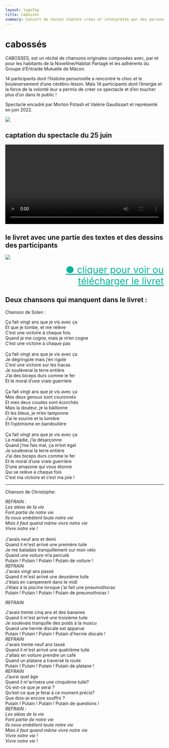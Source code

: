 ```yaml
---
layout: logoTop
title: Cabossés
summary: Concert de textes chantés crées et interprétés par des personnes cérébro lesées
---
```

<h1>cabossés</h1>
<p class="intro-text">CABOSSES, est un récital de chansons originales composées avec, par et pour les habitants de la Novelline/Habitat Partagé et les adhérents du Groupe d’Entraide Mutuelle de Mâcon.</p>
 
<p class="intro-text">14 participants dont l’histoire personnelle a rencontré le choc et le bouleversement d’une cérébro-lésion. Mais 14 participants dont l’énergie et la force de la volonté leur a permis de créer ce spectacle et d’en toucher plus d’un dans le public !</p>
 
<p class="intro-text">Spectacle encadré par Morton Potash et Valérie Gaudissart et représenté en juin 2022.</p>

<div class="center-max600-block">
  <img src="https://res.cloudinary.com/dnxcesebo/image/upload/q_auto,f_auto/v1654880484/cabosses-flyer_nza7lo.jpg">
</div>
<h2>captation du spectacle du 25 juin</h2>
<div class="center-max600-block">
<video controls="contols" width="100%"><source src="https://rth8.b-cdn.net/SpectacleCabosses-25062022.mp4"></video>
</div>
<h2>le livret avec une partie des textes et des dessins des participants</h2>
<div class="center-max600-block">
<a href="livret-cabosse.pdf"><img src="https://res.cloudinary.com/dnxcesebo/image/upload/q_auto,f_auto/v1655545898/cabosses-livret-cover_zv56z0.jpg"></a>
<ul style="text-align:right;list-style-type:none">
    <li>
      <a style="color:hsl(171,93.5%,36.5%); font-size:30px" href="livret-cabosse.pdf">●&nbsp;cliquer pour voir ou télécharger le livret </a>
  </li>
 </ul>
 </div>

 <h2>Deux chansons qui manquent dans le livret :</h2>
 
<p class="chansons_spoken_title">Chanson de Solen :</p>
 
<p class="chansons_spoken">Ça fait vingt ans que je vis avec ça<br>
Et que je tombe, et me relève<br>
C’est une victoire à chaque fois<br>
Quand je me cogne, mais je m’en cogne<br>
C’est une victoire à chaque pas<br>
 <br>
Ça fait vingt ans que je vis avec ça<br>
Je dégringole mais j’en rigole<br>
C’est une victoire sur les tracas<br>
Je soulèverai la terre entière<br>
J’ai des biceps durs comme le fer<br>
Et le moral d’une vraie guerrière<br>
 <br>
Ça fait vingt ans que je vis avec ça<br>
Mes deux genoux sont couronnés<br>
Et mes deux coudes sont écorchés<br>
Mais la douleur, je la bâillonne<br>
Et les bleus, je m’en tamponne<br>
J’ai le sourire et la lumière<br>
Et l’optimisme en bandoulière<br>
 <br>
Ça fait vingt ans que je vis avec ça<br>
La maladie, j’la désarçonne<br>
Quand j’me fais mal, ça m’est égal<br>
Je soulèverai la terre entière<br>
J’ai des biceps durs comme le fer<br>
Et le moral d’une vraie guerrière<br>
D’une amazone qui vous étonne<br>
Qui se relève à chaque fois<br>
C’est ma victoire et c’est ma joie !<br>
<hr>
<p class="chansons_spoken_title">Chanson de Christophe:</p>
<p class="chansons_spoken"><em>REFRAIN&nbsp;:<br>
Les aléas de la vie<br>
Font partie de notre vie<br>
Ils nous embêtent toute notre vie<br>
Mais il faut quand même vivre notre vie<br>
Vivre notre vie !</em><br>
 <br>
J'avais neuf ans et demi<br>
Quand il m'est arrivé une première tuile<br>
Je me baladais tranquillement sur mon vélo<br>
Quand une voiture m’a percuté<br>
Putain ! Putain ! Putain !  Putain  de voiture !<br>
<em>REFRAIN</em><br> 
J'avais vingt ans passé<br>
Quand il m'est arrivé une deuxième tuile<br>
J'étais en campement dans le midi<br>
J’étais à la piscine lorsque j'ai fait une pneumothorax<br>
Putain ! Putain ! Putain !  Putain de pneumothorax !<br>
 
<em>REFRAIN</em><br>
 
J'avais trente cinq ans et des bananes<br>
Quand il m'est arrivé une troisième tuile<br>
Je soulevais tranquille des poids à la muscu<br>
Quand une hernie discale est apparue<br>
Putain ! Putain ! Putain ! Putain d'hernie discale !<br>
<em>REFRAIN</em><br> 
J'avais trente neuf ans tassé<br>
Quand il m'est arrivé une quatrième tuile<br>
J'allais en voiture prendre un café<br>
Quand un platane a traversé la route<br>
Putain ! Putain ! Putain ! Putain de platane  !<br>
<em>REFRAIN</em><br> 
J’aurai quel âge<br>
Quand il m'arrivera une cinquième tuile?<br>
Où est-ce que je serai ?<br>
Qu’est-ce que je ferai à ce moment précis?<br>
Que dois-je encore souffrir ?<br>
Putain ! Putain ! Putain ! Putain de questions !<br>
<em>REFRAIN&nbsp;:<br>
Les aléas de la vie<br>
Font partie de notre vie<br>
Ils nous embêtent toute notre vie<br>
Mais il faut quand même vivre notre vie<br>
Vivre notre vie !<br>
Vivre notre vie !<br></em>

 